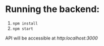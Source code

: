 # Running the backend:

1. `npm install` 
2. `npm start`

API will be accessible at *http:localhost:3000*